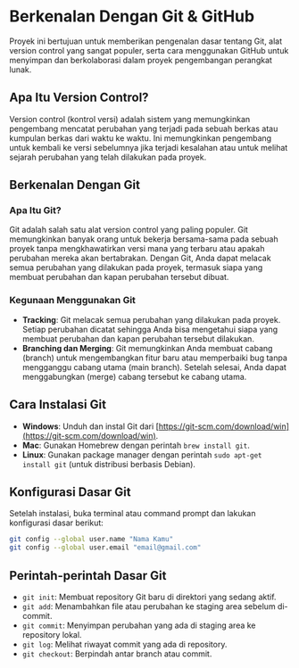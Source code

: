 # Berkenalan Dengan Git & GitHub

Proyek ini bertujuan untuk memberikan pengenalan dasar tentang Git, alat version control yang sangat populer, serta cara menggunakan GitHub untuk menyimpan dan berkolaborasi dalam proyek pengembangan perangkat lunak.

## Apa Itu Version Control?

Version control (kontrol versi) adalah sistem yang memungkinkan pengembang mencatat perubahan yang terjadi pada sebuah berkas atau kumpulan berkas dari waktu ke waktu. Ini memungkinkan pengembang untuk kembali ke versi sebelumnya jika terjadi kesalahan atau untuk melihat sejarah perubahan yang telah dilakukan pada proyek.

## Berkenalan Dengan Git

### Apa Itu Git?

Git adalah salah satu alat version control yang paling populer. Git memungkinkan banyak orang untuk bekerja bersama-sama pada sebuah proyek tanpa mengkhawatirkan versi mana yang terbaru atau apakah perubahan mereka akan bertabrakan. Dengan Git, Anda dapat melacak semua perubahan yang dilakukan pada proyek, termasuk siapa yang membuat perubahan dan kapan perubahan tersebut dibuat.

### Kegunaan Menggunakan Git

- **Tracking**: Git melacak semua perubahan yang dilakukan pada proyek. Setiap perubahan dicatat sehingga Anda bisa mengetahui siapa yang membuat perubahan dan kapan perubahan tersebut dilakukan.
- **Branching dan Merging**: Git memungkinkan Anda membuat cabang (branch) untuk mengembangkan fitur baru atau memperbaiki bug tanpa mengganggu cabang utama (main branch). Setelah selesai, Anda dapat menggabungkan (merge) cabang tersebut ke cabang utama.

## Cara Instalasi Git

- **Windows**: Unduh dan instal Git dari [https://git-scm.com/download/win](https://git-scm.com/download/win).
- **Mac**: Gunakan Homebrew dengan perintah `brew install git`.
- **Linux**: Gunakan package manager dengan perintah `sudo apt-get install git` (untuk distribusi berbasis Debian).

## Konfigurasi Dasar Git

Setelah instalasi, buka terminal atau command prompt dan lakukan konfigurasi dasar berikut:

```bash
git config --global user.name "Nama Kamu"
git config --global user.email "email@gmail.com"
```

## Perintah-perintah Dasar Git
- `git init`: Membuat repository Git baru di direktori yang sedang aktif.
- `git add`: Menambahkan file atau perubahan ke staging area sebelum di-commit.
- `git commit`: Menyimpan perubahan yang ada di staging area ke repository lokal.
- `git log`: Melihat riwayat commit yang ada di repository.
- `git checkout`: Berpindah antar branch atau commit.